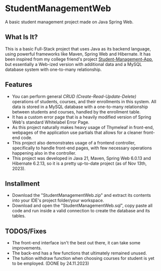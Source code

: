 # StudentManagementWeb
A basic student management project made on Java Spring Web.

## What Is It?

This is a basic Full-Stack project that uses Java as its backend language, using powerful frameworks like Maven, Spring Web and Hibernate. It has been inspired from my college friend's project [Student-Management-App](https://github.com/mgorenli9/Student-Managament-App), but essentially a Web-ized version with additional data and a MySQL database system with one-to-many relationship.

## Features

- You can perform general _CRUD (Create-Read-Update-Delete)_ operations of students, courses, and their enrollments in this system. All data is stored in a MySQL database with a one-to-many relationship between students and courses, handled by the enrollment table.
- It has a custom error page that is a heavily modified version of Spring Web's standard Whitelabel Error Page.
- As this project naturally makes heavy usage of Thymeleaf in front-end, webpages of the application use partials that allows for a cleaner front-end code.
- This project also demonstrates usage of a frontend controller, specifically to handle front-end pages, with few necessary operations happening also in the controller.
- This project was developed in Java 21, Maven, Spring Web 6.0.13 and Hibernate 6.2.13, so it is a pretty up-to-date project (as of Nov 13th, 2023).

## Installment

- Download the "StudentManagementWeb.zip" and extract its contents into your IDE's project folder/your workspace.
- Download and open the "StudentManagementWeb.sql", copy paste all code and run inside a valid connection to create the database and its tables.

## TODOS/Fixes

- The front-end interface isn't the best out there, it can take some improvements.
- The back-end has a few functions that ultimately remained unused.
- The tuition withdraw function when choosing courses for student is yet to be employed. (DONE by 24.11.2023)
